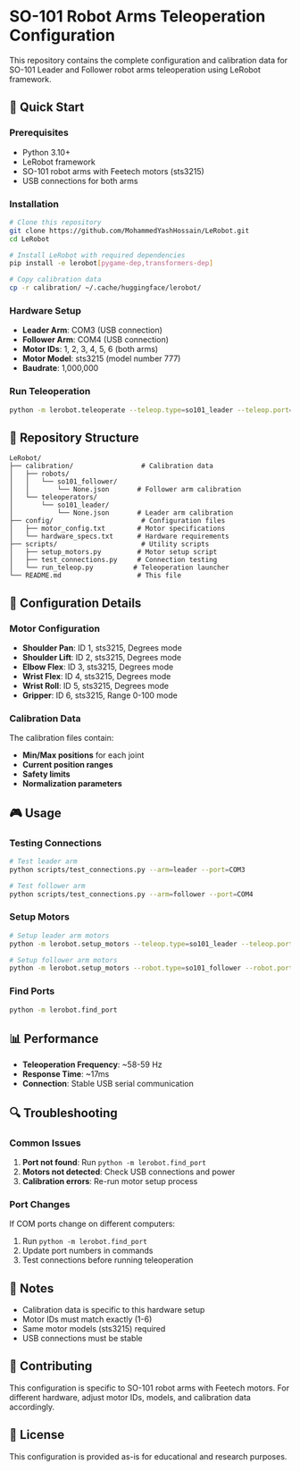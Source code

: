# SO-101 Robot Arms Teleoperation Configuration

This repository contains the complete configuration and calibration data for SO-101 Leader and Follower robot arms teleoperation using LeRobot framework.

## 🚀 Quick Start

### Prerequisites
- Python 3.10+
- LeRobot framework
- SO-101 robot arms with Feetech motors (sts3215)
- USB connections for both arms

### Installation
```bash
# Clone this repository
git clone https://github.com/MohammedYashHossain/LeRobot.git
cd LeRobot

# Install LeRobot with required dependencies
pip install -e lerobot[pygame-dep,transformers-dep]

# Copy calibration data
cp -r calibration/ ~/.cache/huggingface/lerobot/
```

### Hardware Setup
- **Leader Arm**: COM3 (USB connection)
- **Follower Arm**: COM4 (USB connection)
- **Motor IDs**: 1, 2, 3, 4, 5, 6 (both arms)
- **Motor Model**: sts3215 (model number 777)
- **Baudrate**: 1,000,000

### Run Teleoperation
```bash
python -m lerobot.teleoperate --teleop.type=so101_leader --teleop.port=COM3 --robot.type=so101_follower --robot.port=COM4
```

## 📁 Repository Structure

```
LeRobot/
├── calibration/                 # Calibration data
│   ├── robots/
│   │   └── so101_follower/
│   │       └── None.json       # Follower arm calibration
│   └── teleoperators/
│       └── so101_leader/
│           └── None.json       # Leader arm calibration
├── config/                      # Configuration files
│   ├── motor_config.txt        # Motor specifications
│   └── hardware_specs.txt      # Hardware requirements
├── scripts/                     # Utility scripts
│   ├── setup_motors.py         # Motor setup script
│   ├── test_connections.py     # Connection testing
│   └── run_teleop.py          # Teleoperation launcher
└── README.md                   # This file
```

## 🔧 Configuration Details

### Motor Configuration
- **Shoulder Pan**: ID 1, sts3215, Degrees mode
- **Shoulder Lift**: ID 2, sts3215, Degrees mode  
- **Elbow Flex**: ID 3, sts3215, Degrees mode
- **Wrist Flex**: ID 4, sts3215, Degrees mode
- **Wrist Roll**: ID 5, sts3215, Degrees mode
- **Gripper**: ID 6, sts3215, Range 0-100 mode

### Calibration Data
The calibration files contain:
- **Min/Max positions** for each joint
- **Current position ranges**
- **Safety limits**
- **Normalization parameters**

## 🎮 Usage

### Testing Connections
```bash
# Test leader arm
python scripts/test_connections.py --arm=leader --port=COM3

# Test follower arm  
python scripts/test_connections.py --arm=follower --port=COM4
```

### Setup Motors
```bash
# Setup leader arm motors
python -m lerobot.setup_motors --teleop.type=so101_leader --teleop.port=COM3

# Setup follower arm motors
python -m lerobot.setup_motors --robot.type=so101_follower --robot.port=COM4
```

### Find Ports
```bash
python -m lerobot.find_port
```

## 📊 Performance
- **Teleoperation Frequency**: ~58-59 Hz
- **Response Time**: ~17ms
- **Connection**: Stable USB serial communication

## 🔍 Troubleshooting

### Common Issues
1. **Port not found**: Run `python -m lerobot.find_port`
2. **Motors not detected**: Check USB connections and power
3. **Calibration errors**: Re-run motor setup process

### Port Changes
If COM ports change on different computers:
1. Run `python -m lerobot.find_port`
2. Update port numbers in commands
3. Test connections before running teleoperation

## 📝 Notes
- Calibration data is specific to this hardware setup
- Motor IDs must match exactly (1-6)
- Same motor models (sts3215) required
- USB connections must be stable

## 🤝 Contributing
This configuration is specific to SO-101 robot arms with Feetech motors. For different hardware, adjust motor IDs, models, and calibration data accordingly.

## 📄 License
This configuration is provided as-is for educational and research purposes. 